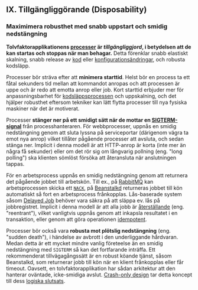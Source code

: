 ## IX. Tillgängliggörande (Disposability)
### Maximimera robusthet med snabb uppstart och smidig nedstängning

**Tolvfaktorapplikationens [processer](./processes) är *tillgängliggjord*, i betydelsen att de kan startas och stoppas när man behagar.** Detta förenklar snabb elastiskt skalning, snabb release av [kod](./codebase) eller [konfigurationsändringar](./config), och robusta kodsläpp.

Processer bör sträva efter att **minimera starttid**. Helst bör en process ta ett fåtal sekunders tid mellan att kommandot anropas och att processen är uppe och är redo att emotta anrop eller job. Kort starttid erbjuder mer för anpassningsbarhet för [kodsläppsprocessen](./build-release-run) och uppskalning, och det hjälper robusthet eftersom tekniker kan lätt flytta processer till nya fysiska maskiner när det är motiverat.

Processer **stänger ner på ett smidigt sätt när de mottar en [SIGTERM-signal](http://en.wikipedia.org/wiki/SIGTERM)** från processhanteraren. För webbprocesser, uppnås en smidig nedstängning genom att sluta lyssna på serviceportar (därigenom vägra ta emot nya anrop) vilket tillåter pågående processer att avsluta, och sedan stänga ner. Implicit i denna modell är att HTTP-anrop är korta (inte mer än några få sekunder) eller om det rör sig om långvarig pollning (eng. "long polling") ska klienten sömlöst försöka att återansluta när anslutningen tappas.

För en arbetsprocess uppnås en smidig nedstängning genom att returnera det pågående jobbet till arbetskön. Till ex., på [RabbitMQ](http://www.rabbitmq.com/) kan arbetsprocessen skicka ett [`NACK`](http://www.rabbitmq.com/amqp-0-9-1-quickref.html#basic.nack), på [Beanstalkd](https://beanstalkd.github.io) returneras jobbet till kön automatiskt så fort en arbetsprocess frånkopplas. Lås-baserade system såsom [Delayed Job](https://github.com/collectiveidea/delayed_job#readme) behöver vara säkra på att släppa ev. lås på jobbregistret. Implicit i denna modell är att alla jobb är [återställande](http://en.wikipedia.org/wiki/Reentrant_%28subroutine%29) (eng. "reentrant"), vilket vanligtvis uppnås genom att inkapsla resultatet i en transaktion, eller genom att göra operationen [idempotent](http://en.wikipedia.org/wiki/Idempotence).

Processer bör också vara **robusta mot plötslig nedstängning** (eng. "sudden death"), i händelse av avbrott i den underliggande hårdvaran. Medan detta är ett mycket mindre vanlig företeelse än en smidig nedstängning med `SIGTERM` så kan det fortfarande inträffa. Ett rekommenderat tillvägagångssätt är en robust köande tjänst, såsom Beanstalkd, som returnerar jobb till kön när en klient frånkopplas eller får timeout. Oavsett, en tolvfaktorapplikation har sådan arkitektur att den hanterar oväntade, icke-smidiga avslut. [Crash-only design](http://lwn.net/Articles/191059/) tar detta koncept till dess [logiska slutsats](http://docs.couchdb.org/en/latest/intro/overview.html).
